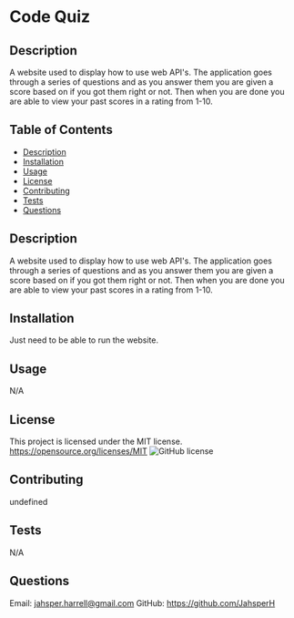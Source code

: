 # Code Quiz
  ## Description
  A website used to display how to use web API's. The application goes through a series of questions and as you answer them you are given a score based on if you got them right or not. Then when you are done you are able to view your past scores in a rating from 1-10.
  ## Table of Contents
  * [Description](#description)
  * [Installation](#installation)
  * [Usage](#usage)
  * [License](#license)
  * [Contributing](#contributing)
  * [Tests](#tests)
  * [Questions](#questions)
  
  ## Description
  A website used to display how to use web API's. The application goes through a series of questions and as you answer them you are given a score based on if you got them right or not. Then when you are done you are able to view your past scores in a rating from 1-10.
  ## Installation
  Just need to be able to run the website.
  ## Usage
  N/A
  ## License
  This project is licensed under the MIT license.
  https://opensource.org/licenses/MIT
  ![GitHub license](https://img.shields.io/badge/license-MIT-blue.svg)
  ## Contributing
  undefined
  ## Tests
  N/A
  ## Questions
  Email: jahsper.harrell@gmail.com
  GitHub: https://github.com/JahsperH

